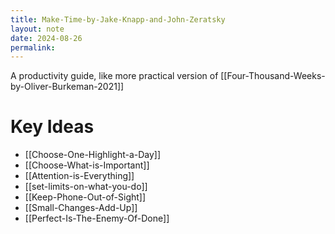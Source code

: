 ```yaml
---
title: Make-Time-by-Jake-Knapp-and-John-Zeratsky
layout: note
date: 2024-08-26
permalink:
---
```


A productivity guide, like more practical version of [[Four-Thousand-Weeks-by-Oliver-Burkeman-2021]]

# Key Ideas

- [[Choose-One-Highlight-a-Day]]
- [[Choose-What-is-Important]] 
- [[Attention-is-Everything]]
- [[set-limits-on-what-you-do]]
- [[Keep-Phone-Out-of-Sight]]
- [[Small-Changes-Add-Up]]
- [[Perfect-Is-The-Enemy-Of-Done]]


